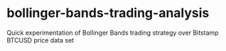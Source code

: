 # bollinger-bands-trading-analysis
Quick experimentation of Bollinger Bands trading strategy over Bitstamp BTCUSD price data set 
